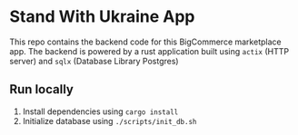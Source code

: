# Stand With Ukraine App

This repo contains the backend code for this BigCommerce marketplace app.
The backend is powered by a rust application built using `actix` (HTTP server) and `sqlx` (Database Library Postgres)

## Run locally

1. Install dependencies using `cargo install`
2. Initialize database using `./scripts/init_db.sh`
